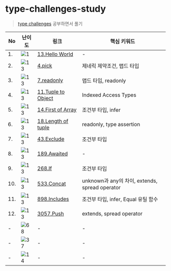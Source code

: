 # type-challenges-study

> [type challenges](https://github.com/type-challenges/type-challenges) 공부하면서 풀기

| No | 난이도 | 링크 | 핵심 키워드 |
| --- | --- | --- | --- |
| 1. | <img src="https://img.shields.io/badge/warm--up-1-teal" alt="1"/> | [13.Hello World](./warm-up/13-hello-world.md) | - |
| 2. | <img src="https://img.shields.io/badge/easy-13-7aad0c" alt="13"/> | [4.pick](./easy/4-pick.md) | 제네릭 제약조건, 맵드 타입 |
| 3. | <img src="https://img.shields.io/badge/easy-13-7aad0c" alt="13"/> | [7.readonly](./easy/7-readonly.md) | 맵드 타입, readonly |
| 4. | <img src="https://img.shields.io/badge/easy-13-7aad0c" alt="13"/> | [11.Tuple to Object](./easy/11-tuple-to-object.md) | Indexed Access Types |
| 5. | <img src="https://img.shields.io/badge/easy-13-7aad0c" alt="13"/> | [14.First of Array](./easy/14-first-of-array.md) | 조건부 타입, infer |
| 6. | <img src="https://img.shields.io/badge/easy-13-7aad0c" alt="13"/> | [18.Length of tuple](./easy/18-length-of-tuple.md) | readonly, type assertion |
| 7. | <img src="https://img.shields.io/badge/easy-13-7aad0c" alt="13"/> | [43.Exclude](./easy/43-exclude.md) | 조건부 타입 |
| 8. | <img src="https://img.shields.io/badge/easy-13-7aad0c" alt="13"/> | [189.Awaited](./easy/189-awaited.md) | - |
| 9. | <img src="https://img.shields.io/badge/easy-13-7aad0c" alt="13"/> | [268.If](./easy/268-If.md) | 조건부 타입 |
| 10. | <img src="https://img.shields.io/badge/easy-13-7aad0c" alt="13"/> | [533.Concat](./easy/533-concat.md) | unknown과 any의 차이, extends, spread operator |
| 11. | <img src="https://img.shields.io/badge/easy-13-7aad0c" alt="13"/> | [898.Includes](./easy/898-includes.md) | 조건부 타입, infer, Equal 유틸 함수 |
| 12. | <img src="https://img.shields.io/badge/easy-13-7aad0c" alt="13"/> | [3057.Push](./easy/3057-push.md) | extends, spread operator |
| - | <img src="https://img.shields.io/badge/medium-68-d9901a" alt="68"/> | - | - |
| - | <img src="https://img.shields.io/badge/hard-37-de3d37" alt="37"/> | - | - |
| - | <img src="https://img.shields.io/badge/extreme-14-b11b8d" alt="14"/> | - | - |
